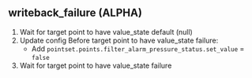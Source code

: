 
## writeback_failure (ALPHA)

1. Wait for target point to have value_state default (null)
1. Update config Before target point to have value_state failure:
    * Add `pointset.points.filter_alarm_pressure_status.set_value` = `false`
1. Wait for target point to have value_state failure
